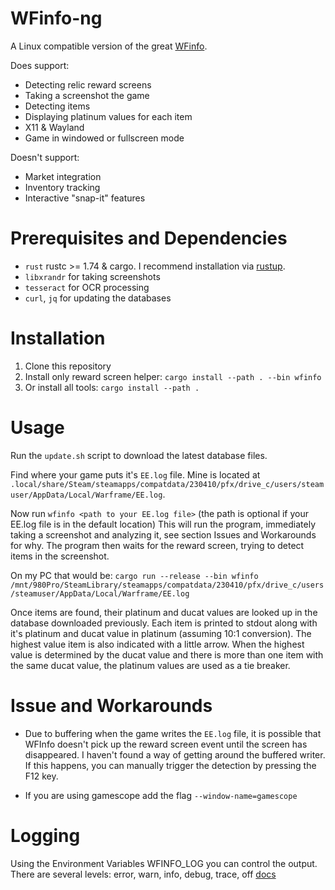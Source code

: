 # WFinfo-ng

A Linux compatible version of the great [WFinfo](https://github.com/WFCD/WFinfo/).

Does support:

- Detecting relic reward screens
- Taking a screenshot the game
- Detecting items
- Displaying platinum values for each item
- X11 & Wayland
- Game in windowed or fullscreen mode

Doesn't support:

- Market integration
- Inventory tracking
- Interactive "snap-it" features

# Prerequisites and Dependencies

- `rust` rustc >= 1.74 & cargo. I recommend installation via [rustup](https://rustup.rs).
- `libxrandr` for taking screenshots
- `tesseract` for OCR processing
- `curl`, `jq` for updating the databases

# Installation

1. Clone this repository
1. Install only reward screen helper: `cargo install --path . --bin wfinfo`
1. Or install all tools: `cargo install --path .`

# Usage

Run the `update.sh` script to download the latest database files.

Find where your game puts it's `EE.log` file. Mine is located at `.local/share/Steam/steamapps/compatdata/230410/pfx/drive_c/users/steamuser/AppData/Local/Warframe/EE.log`.

Now run `wfinfo <path to your EE.log file>` (the path is optional if your EE.log file is in the default location)
This will run the program, immediately taking a screenshot and analyzing it, see section Issues and Workarounds for why.
The program then waits for the reward screen, trying to detect items in the screenshot.

On my PC that would be: `cargo run --release --bin wfinfo /mnt/980Pro/SteamLibrary/steamapps/compatdata/230410/pfx/drive_c/users/steamuser/AppData/Local/Warframe/EE.log`

Once items are found, their platinum and ducat values are looked up in the database downloaded previously.
Each item is printed to stdout along with it's platinum and ducat value in platinum (assuming 10:1 conversion).
The highest value item is also indicated with a little arrow.
When the highest value is determined by the ducat value and there is more than one item with the same ducat value, the platinum values are used as a tie breaker.

# Issue and Workarounds

- Due to buffering when the game writes the `EE.log` file, it is possible that WFInfo doesn't pick up the reward screen event until the screen has disappeared. I haven't found a way of getting around the buffered writer.
  If this happens, you can manually trigger the detection by pressing the F12 key.


- If you are using gamescope add the flag `--window-name=gamescope`

# Logging

Using the Environment Variables WFINFO_LOG you can control the output.
There are several levels: error, warn, info, debug, trace, off
[docs](https://docs.rs/env_logger/latest/env_logger/index.html#enabling-logging)
